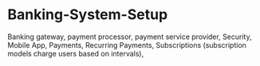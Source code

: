 # Banking-System-Setup
Banking gateway, payment processor, payment service provider, Security, Mobile App, Payments, Recurring Payments, Subscriptions (subscription models charge users based on intervals),
